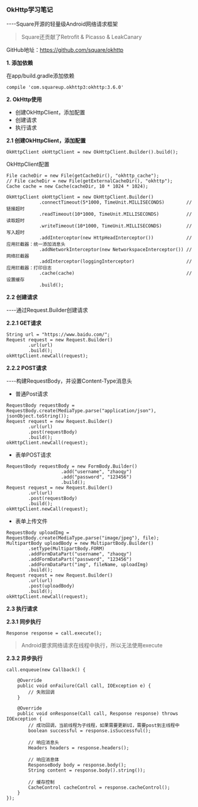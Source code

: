 ### OkHttp学习笔记

----Square开源的轻量级Android网络请求框架

> Square还贡献了Retrofit & Picasso & LeakCanary

GitHub地址：https://github.com/square/okhttp 

**1. 添加依赖**

在app/build.gradle添加依赖
```
compile 'com.squareup.okhttp3:okhttp:3.6.0'
```

**2. OkHttp使用**

- 创建OkHttpClient，添加配置
- 创建请求
- 执行请求

**2.1 创建OkHttpClient，添加配置**
```
OkHttpClient okHttpClient = new OkHttpClient.Builder().build();  
```

OkHttpClient配置

```
File cacheDir = new File(getCacheDir(), "okhttp_cache");  
// File cacheDir = new File(getExternalCacheDir(), "okhttp");  
Cache cache = new Cache(cacheDir, 10 * 1024 * 1024);  
  
OkHttpClient okHttpClient = new OkHttpClient.Builder()  
            .connectTimeout(5*1000, TimeUnit.MILLISECONDS)        // 链接超时  
            .readTimeout(10*1000, TimeUnit.MILLISECONDS)          // 读取超时  
            .writeTimeout(10*1000, TimeUnit.MILLISECONDS)         // 写入超时  
            .addInterceptor(new HttpHeadInterceptor())            // 应用拦截器：统一添加消息头  
            .addNetworkInterceptor(new NetworkspaceInterceptor()) // 网络拦截器  
            .addInterceptor(loggingInterceptor)                   // 应用拦截器：打印日志  
            .cache(cache)                                         // 设置缓存  
            .build();  
```



**2.2 创建请求**

----通过Request.Builder创建请求

**2.2.1 GET请求**
```
String url = "https://www.baidu.com/";
Request request = new Request.Builder()
        .url(url)
        .build();  
okHttpClient.newCall(request);  
```

**2.2.2 POST请求**

----构建RequestBody，并设置Content-Type消息头

- 普通Post请求
```
RequestBody requestBody = RequestBody.create(MediaType.parse("application/json"), jsonObject.toString());  
Request request = new Request.Builder()
        .url(url)  
        .post(requestBody)  
        .build();  
okHttpClient.newCall(request);  
```

- 表单POST请求
```
RequestBody requestBody = new FormBody.Builder()  
                    .add("username", "zhaoqy")  
                    .add("password", "123456")  
                    .build();  
Request request = new Request.Builder()
        .url(url)
        .post(requestBody)
        .build();  
okHttpClient.newCall(request);  
```

- 表单上传文件

```
RequestBody uploadImg = RequestBody.create(MediaType.parse("image/jpeg"), file);  
MultipartBody uploadBody = new MultipartBody.Builder()  
        .setType(MultipartBody.FORM)  
        .addFormDataPart("username", "zhaoqy")  
        .addFormDataPart("password", "123456")  
        .addFormDataPart("img", fileName, uploadImg)  
        .build();  
Request request = new Request.Builder()
        .url(url)
        .post(uploadBody)
        .build();  
okHttpClient.newCall(request); 
```

**2.3 执行请求**

**2.3.1 同步执行**
```
Response response = call.execute();  
```

> Android要求网络请求在线程中执行，所以无法使用execute

**2.3.2 异步执行**

```
call.enqueue(new Callback() {  

    @Override  
    public void onFailure(Call call, IOException e) {  
        // 失败回调  
    }  
  
    @Override  
    public void onResponse(Call call, Response response) throws IOException {  
        // 成功回调，当前线程为子线程，如果需要更新UI，需要post到主线程中  
        boolean successful = response.isSuccessful();  
        
        // 响应消息头  
        Headers headers = response.headers();  
        
        // 响应消息体  
        ResponseBody body = response.body();  
        String content = response.body().string());  
        
        // 缓存控制  
        CacheControl cacheControl = response.cacheControl();  
    }  
});  
```
